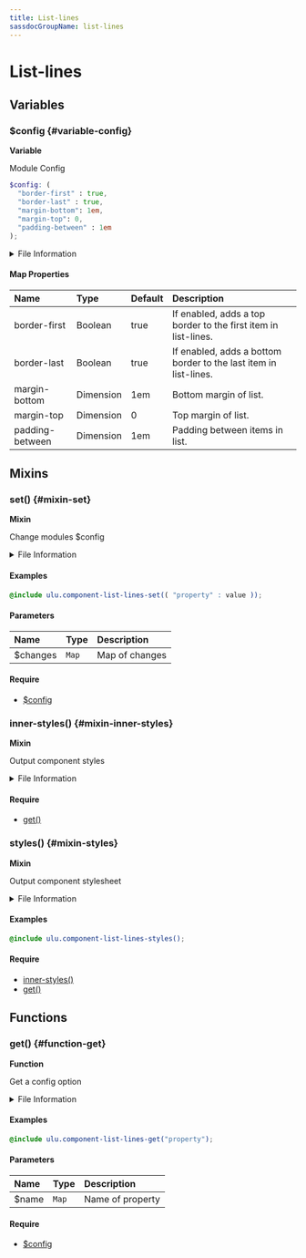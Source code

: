 ```yaml
---
title: List-lines
sassdocGroupName: list-lines
---
```



# List-lines

<div class="type-large">



</div>



## Variables




<div class="sassdoc-item-header">

###  $config {#variable-config}

  <div class="sassdoc-item-header__labels">
    <span class="tag tag--primary"><strong>Variable</strong></span>
  </div>

</div>

  

Module Config
    
    

``` scss
$config: (
  "border-first" : true,
  "border-last" : true,
  "margin-bottom": 1em,
  "margin-top": 0,
  "padding-between" : 1em
);
```
  


<details>
  <summary>File Information</summary>
  
- **File:** _list-lines.scss
- **Group:** list-lines
- **Type:** variable
- **Lines (comments):** 11-16
- **Lines (code):** 18-24

</details>

    

#### Map Properties


|Name|Type|Default|Description|
|:--|:--|:--|:--|
|border-first|Boolean|true|If enabled, adds a top border to the first item in list-lines.|
|border-last|Boolean|true|If enabled, adds a bottom border to the last item in list-lines.|
|margin-bottom|Dimension|1em|Bottom margin of list.|
|margin-top|Dimension|0|Top margin of list.|
|padding-between|Dimension|1em|Padding between items in list.|

    
  

## Mixins




<div class="sassdoc-item-header">

###  set() {#mixin-set}

  <div class="sassdoc-item-header__labels">
    <span class="tag tag--primary"><strong>Mixin</strong></span>
  </div>

</div>

  

Change modules $config
    
    


<details>
  <summary>File Information</summary>
  
- **File:** _list-lines.scss
- **Group:** list-lines
- **Type:** mixin
- **Lines (comments):** 26-29
- **Lines (code):** 31-33

</details>

    

#### Examples

      


``` scss
@include ulu.component-list-lines-set(( "property" : value ));
```
  



      

#### Parameters


|Name|Type|Description|
|:--|:--|:--|
|$changes|`Map`|Map of changes|

    

#### Require

- [$config](/sass/components/accordion/#variable-config)
  


<div class="sassdoc-item-header">

###  inner-styles() {#mixin-inner-styles}

  <div class="sassdoc-item-header__labels">
    <span class="tag tag--primary"><strong>Mixin</strong></span>
  </div>

</div>

  

Output component styles
    
    


<details>
  <summary>File Information</summary>
  
- **File:** _list-lines.scss
- **Group:** list-lines
- **Type:** mixin
- **Lines (comments):** 44-44
- **Lines (code):** 46-66

</details>

    

#### Require

- [get()](/sass/components/accordion/#function-get)
  


<div class="sassdoc-item-header">

###  styles() {#mixin-styles}

  <div class="sassdoc-item-header__labels">
    <span class="tag tag--primary"><strong>Mixin</strong></span>
  </div>

</div>

  

Output component stylesheet
    
    


<details>
  <summary>File Information</summary>
  
- **File:** _list-lines.scss
- **Group:** list-lines
- **Type:** mixin
- **Lines (comments):** 68-70
- **Lines (code):** 72-83

</details>

    

#### Examples

      


``` scss
@include ulu.component-list-lines-styles();
```
  



      

#### Require

- [inner-styles()](/sass/components/list-lines/#mixin-inner-styles)
- [get()](/sass/components/accordion/#function-get)
  
  

## Functions




<div class="sassdoc-item-header">

###  get() {#function-get}

  <div class="sassdoc-item-header__labels">
    <span class="tag tag--primary"><strong>Function</strong></span>
  </div>

</div>

  

Get a config option
    
    


<details>
  <summary>File Information</summary>
  
- **File:** _list-lines.scss
- **Group:** list-lines
- **Type:** function
- **Lines (comments):** 35-38
- **Lines (code):** 40-42

</details>

    

#### Examples

      


``` scss
@include ulu.component-list-lines-get("property");
```
  



      

#### Parameters


|Name|Type|Description|
|:--|:--|:--|
|$name|`Map`|Name of property|

    

#### Require

- [$config](/sass/components/accordion/#variable-config)
  
  
  